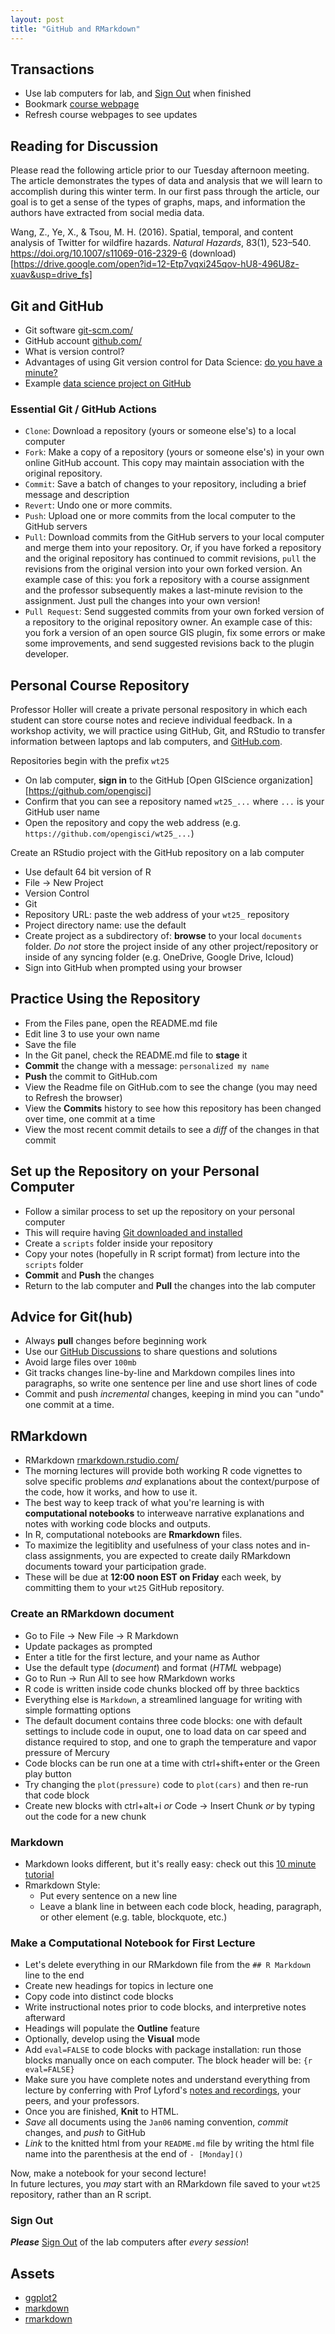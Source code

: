 ```yaml
---
layout: post
title: "GitHub and RMarkdown"
---
```


## Transactions

- Use lab computers for lab, and [Sign Out](https://midd.hosted.panopto.com/Panopto/Pages/Viewer.aspx?id=97e5eec2-ab3d-453c-821d-b1e301495aef) when finished
- Bookmark [course webpage](https://opengisci.github.io/hegsrr)
- Refresh course webpages to see updates

## Reading for Discussion

Please read the following article prior to our Tuesday afternoon meeting.  
The article demonstrates the types of data and analysis that we will learn to accomplish during this winter term. In our first pass through the article, our goal is to get a sense of the types of graphs, maps, and information the authors have extracted from social media data.

Wang, Z., Ye, X., & Tsou, M. H. (2016). Spatial, temporal, and content analysis of Twitter for wildfire hazards. *Natural Hazards*, 83(1), 523–540. https://doi.org/10.1007/s11069-016-2329-6 (download)[https://drive.google.com/open?id=12-Etp7vqxi245qov-hU8-496U8z-xuav&usp=drive_fs]

## Git and GitHub

- Git software [git-scm.com/](https://git-scm.com/)
- GitHub account [github.com/](https://github.com/)
- What is version control?
- Advantages of using Git version control for Data Science: [do you have a minute?](https://drive.google.com/open?id=1F-GyfrPV_gb1EU_L9OYBCXW3WbM8rhdM&usp=drive_fs)
- Example [data science project on GitHub](https://github.com/HEGSRR/OR-VT-Pharmacy)

### Essential Git / GitHub Actions

- `Clone`: Download a repository (yours or someone else's) to a local computer
- `Fork`: Make a copy of a repository (yours or someone else's) in your own online GitHub account. This copy may maintain association with the original repository.
- `Commit`: Save a batch of changes to your repository, including a brief message and description
- `Revert`: Undo one or more commits.
- `Push`: Upload one or more commits from the local computer to the GitHub servers
- `Pull`: Download commits from the GitHub servers to your local computer and merge them into your repository. Or, if you have forked a repository and the original repository has continued to commit revisions, `pull` the revisions from the original version into your own forked version. An example case of this: you fork a repository with a course assignment and the professor subsequently makes a last-minute revision to the assignment. Just pull the changes into your own version!
- `Pull Request`: Send suggested commits from your own forked version of a repository to the original repository owner. An example case of this: you fork a version of an open source GIS plugin, fix some errors or make some improvements, and send suggested revisions back to the plugin developer.

## Personal Course Repository

Professor Holler will create a private personal respository in which each student can store course notes and recieve individual feedback. In a workshop activity, we will practice using GitHub, Git, and RStudio to transfer information between laptops and lab computers, and [GitHub.com](https://github.com).

Repositories begin with the prefix `wt25`

- On lab computer, **sign in** to the GitHub [Open GIScience organization][https://github.com/opengisci]
- Confirm that you can see a repository named `wt25_...` where `...` is your GitHub user name
- Open the repository and copy the web address (e.g. `https://github.com/opengisci/wt25_...`)

Create an RStudio project with the GitHub repository on a lab computer

- Use default 64 bit version of R
- File -> New Project
- Version Control
- Git
- Repository URL: paste the web address of your `wt25_` repository
- Project directory name: use the default
- Create project as a subdirectory of: **browse** to your local `documents` folder. *Do not* store the project inside of any other project/repository or inside of any syncing folder (e.g. OneDrive, Google Drive, Icloud)
- Sign into GitHub when prompted using your browser

## Practice Using the Repository

- From the Files pane, open the README.md file
- Edit line 3 to use your own name
- Save the file
- In the Git panel, check the README.md file to **stage** it
- **Commit** the change with a message: `personalized my name`
- **Push** the commit to GitHub.com
- View the Readme file on GitHub.com to see the change (you may need to Refresh the browser)
- View the **Commits** history to see how this repository has been changed over time, one commit at a time
- View the most recent commit details to see a *diff* of the changes in that commit

## Set up the Repository on your Personal Computer

- Follow a similar process to set up the repository on your personal computer
- This will require having [Git downloaded and installed](https://git-scm.com/downloads)
- Create a `scripts` folder inside your repository
- Copy your notes (hopefully in R script format) from lecture into the `scripts` folder
- **Commit** and **Push** the changes
- Return to the lab computer and **Pull** the changes into the lab computer

## Advice for Git(hub)

- Always **pull** changes before beginning work
- Use our [GitHub Discussions](https://github.com/opengisci/dsad_forum/discussions) to share questions and solutions
- Avoid large files over `100mb`
- Git tracks changes line-by-line and Markdown compiles lines into paragraphs, so write one sentence per line and use short lines of code
- Commit and push *incremental* changes, keeping in mind you can "undo" one commit at a time.

## RMarkdown

- RMarkdown [rmarkdown.rstudio.com/](https://rmarkdown.rstudio.com/)
- The morning lectures will provide both working R code vignettes to solve specific problems *and* explanations about the context/purpose of the code, how it works, and how to use it.
- The best way to keep track of what you're learning is with **computational notebooks** to interweave narrative explanations and notes with working code blocks and outputs. 
- In R, computational notebooks are **Rmarkdown** files.  
- To maximize the legitiblity and usefulness of your class notes and in-class assignments, you are expected to create daily RMarkdown documents toward your participation grade.  
- These will be due at **12:00 noon EST on Friday** each week, by committing them to your `wt25` GitHub repository.

### Create an RMarkdown document

- Go to File -> New File -> R Markdown 
- Update packages as prompted
- Enter a title for the first lecture, and your name as Author
- Use the default type (*document*) and format (*HTML* webpage)
- Go to Run -> Run All to see how RMarkdown works
- R code is written inside code chunks blocked off by three backtics
- Everything else is `Markdown`, a streamlined language for writing with simple formatting options
- The default document contains three code blocks: one with default settings to include code in ouput, one to load data on car speed and distance required to stop, and one to graph the temperature and vapor pressure of Mercury 
- Code blocks can be run one at a time with ctrl+shift+enter or the Green play button
- Try changing the `plot(pressure)` code to `plot(cars)` and then re-run that code block
- Create new blocks with ctrl+alt+i *or* Code -> Insert Chunk *or* by typing out the code for a new chunk

### Markdown

- Markdown looks different, but it's really easy: check out this [10 minute tutorial](https://commonmark.org/help/tutorial)
- Rmarkdown Style:
  - Put every sentence on a new line
  - Leave a blank line in between each code block, heading, paragraph, or other element (e.g. table, blockquote, etc.) 

### Make a Computational Notebook for First Lecture

- Let's delete everything in our RMarkdown file from the `## R Markdown` line to the end
- Create new headings for topics in lecture one
- Copy code into distinct code blocks
- Write instructional notes prior to code blocks, and interpretive notes afterward
- Headings will populate the **Outline** feature
- Optionally, develop using the **Visual** mode
- Add `eval=FALSE` to code blocks with package installation: run those blocks manually once on each computer. The block header will be: `{r eval=FALSE}`
- Make sure you have complete notes and understand everything from lecture by conferring with Prof Lyford's [notes and recordings](https://drive.google.com/drive/folders/1oxtq-NfEi92eonyS9BNvXJRcc1YD_MYS), your peers, and your professors.
- Once you are finished, **Knit** to HTML.
- *Save* all documents using the `Jan06` naming convention, *commit* changes, and *push* to GitHub
- *Link* to the knitted html from your `README.md` file by writing the html file name into the parenthesis at the end of `- [Monday]()`

Now, make a notebook for your second lecture!  
In future lectures, you *may* start with an RMarkdown file saved to your `wt25` repository, rather than an R script.

### Sign Out

***Please*** [Sign Out](https://midd.hosted.panopto.com/Panopto/Pages/Viewer.aspx?id=97e5eec2-ab3d-453c-821d-b1e301495aef) of the lab computers after *every session*!

## Assets

- [ggplot2]({{site.baseurl}}/assets/ggplot2.pdf)
- [markdown]({{site.baseurl}}/assets/rmarkdown.pdf)
- [rmarkdown]({{site.baseurl}}/assets/rmarkdown.pdf)

